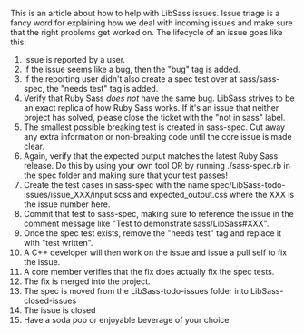 This is an article about how to help with LibSass issues. Issue triage is a fancy word for explaining how we deal with incoming issues and make sure that the right problems get worked on. The lifecycle of an issue goes like this:

1. Issue is reported by a user.
2. If the issue seems like a bug, then the "bug" tag is added.
3. If the reporting user didn't also create a spec test over at sass/sass-spec, the "needs test" tag is added.
4. Verify that Ruby Sass *does not* have the same bug. LibSass strives to be an exact replica of how Ruby Sass works. If it's an issue that neither project has solved, please close the ticket with the "not in sass" label.
5. The smallest possible breaking test is created in sass-spec. Cut away any extra information or non-breaking code until the core issue is made clear.
6. Again, verify that the expected output matches the latest Ruby Sass release. Do this by using your own tool OR by running ./sass-spec.rb in the spec folder and making sure that your test passes!
7. Create the test cases in sass-spec with the name spec/LibSass-todo-issues/issue_XXX/input.scss and expected_output.css where the XXX is the issue number here.
8. Commit that test to sass-spec, making sure to reference the issue in the comment message like "Test to demonstrate sass/LibSass#XXX".
9. Once the spec test exists, remove the "needs test" tag and replace it with "test written".
10. A C++ developer will then work on the issue and issue a pull self to fix the issue.
11. A core member verifies that the fix does actually fix the spec tests.
12. The fix is merged into the project.
13. The spec is moved from the LibSass-todo-issues folder into LibSass-closed-issues
14. The issue is closed
15. Have a soda pop or enjoyable beverage of your choice
